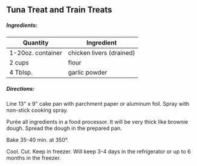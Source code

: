 ## Tuna Treat and Train Treats

##### Ingredients:

| Quantity          | Ingredient               |
|-------------------|--------------------------|
 | 1-20oz. container | chicken livers (drained) |
 | 2 cups            | flour                    |
 | 4 Tblsp.          | garlic powder            |

##### Directions:

Line 13" x 9" cake pan with parchment paper or aluminum foil. Spray with non-stick cooking spray.

Purée all ingredients in a food processor.  It will be very thick like brownie dough.
Spread the dough in the prepared pan.

Bake 35-40 min. at 350&deg;.

Cool.  Cut.  Keep in freezer.  Will keep 3-4 days in the refrigerator or up to 6 months in the freezer.
